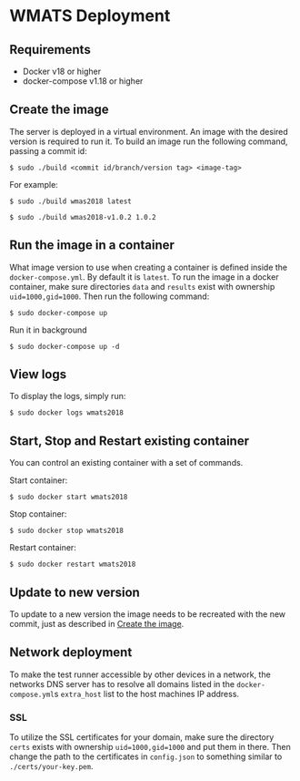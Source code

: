 # WMATS Deployment
## Requirements
- Docker v18 or higher
- docker-compose v1.18 or higher

## Create the image
The server is deployed in a virtual environment. An image with the desired version is required to run it. To build an image run the following command, passing a commit id:
```
$ sudo ./build <commit id/branch/version tag> <image-tag>
```

For example:
```
$ sudo ./build wmas2018 latest
```
```
$ sudo ./build wmas2018-v1.0.2 1.0.2
```

## Run the image in a container
What image version to use when creating a container is defined inside the `docker-compose.yml`. By default it is `latest`. To run the image in a docker container, make sure directories `data` and `results` exist with ownership `uid=1000,gid=1000`. Then run the following command:
```
$ sudo docker-compose up
```
Run it in background
```
$ sudo docker-compose up -d
```

## View logs
To display the logs, simply run:
```
$ sudo docker logs wmats2018
```

## Start, Stop and Restart existing container
You can control an existing container with a set of commands.  

Start container:
```
$ sudo docker start wmats2018
```

Stop container:
```
$ sudo docker stop wmats2018
```

Restart container:
```
$ sudo docker restart wmats2018
```

## Update to new version
To update to a new version the image needs to be recreated with the new commit, just as described in [Create the image](#create-the-image).

## Network deployment
To make the test runner accessible by other devices in a network, the networks DNS server has to resolve all domains listed in the `docker-compose.yml`s `extra_host` list to the host machines IP address.

### SSL
To utilize the SSL certificates for your domain, make sure the directory `certs` exists with ownership `uid=1000,gid=1000` and put them in there. Then change the path to the certificates in `config.json` to something similar to `./certs/your-key.pem`.
